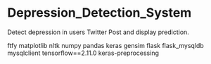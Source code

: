# Depression_Detection_System
Detect depression in users Twitter Post and display prediction.

ftfy
matplotlib
nltk
numpy
pandas
keras
gensim
flask
flask_mysqldb
mysqlclient
tensorflow==2.11.0
keras-preprocessing
